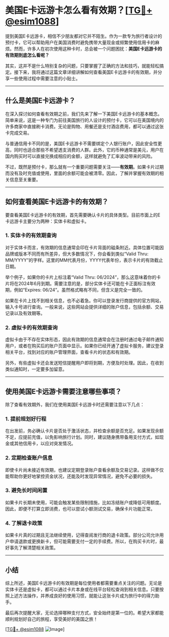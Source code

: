 # 美国E卡远游卡怎么看有效期？[[TG💪+ @esim1088](https://t.me/s/esim1088)]

提到美国E卡远游卡，相信不少朋友都对它并不陌生。作为一款专为旅行者设计的预付卡，它可以帮助用户在美国消费时避免携带大量现金或频繁使用信用卡的麻烦。然而，许多人在初次使用这种卡时，总会被一个问题困扰：**美国E卡远游卡的有效期到底怎么看呢？**

其实，这并不是什么特别复杂的问题，只要掌握了正确的方法和技巧，就能轻松搞定。接下来，我将通过这篇文章详细讲解如何查看美国E卡远游卡的有效期，并分享一些使用过程中需要注意的小贴士。

---

## 什么是美国E卡远游卡？

在深入探讨如何查看有效期之前，我们先来了解一下美国E卡远游卡的基本概念。简单来说，这是一种专门为前往美国旅行的人设计的预付卡，它可以在美国境内的许多商家中直接刷卡消费。无论是购物、用餐还是支付酒店费用，都可以通过这张卡完成交易。

与普通信用卡不同的是，美国E卡远游卡不需要绑定个人银行账户，因此安全性更高，同时也适合那些不希望透支消费的人群。此外，它的币种通常是美元，用户在国内购买时可以直接兑换成相应的金额，这样就避免了汇率波动带来的风险。

不过，既然是预付卡，那么就有一个重要问题需要关注——**有效期**。如果卡片过期而没有及时充值或使用，里面的余额可能会被清零。因此，了解并掌握有效期的相关信息至关重要。

---

## 如何查看美国E卡远游卡的有效期？

要查看美国E卡远游卡的有效期，首先需要确认卡片的具体类型。目前市面上的E卡远游卡主要分为两种：实体卡和虚拟卡。

### 1. 实体卡的有效期查询

对于实体卡而言，有效期的信息通常会印在卡片背面的磁条附近。具体位置可能因品牌或版本不同而有所差异，但大多数情况下，你会看到类似“Valid Thru: MM/YYYY”的字样。这里的MM代表月份，YYYY代表年份，表示卡片的有效截止日期。

举个例子，如果你的卡片上标注着“Valid Thru: 06/2024”，那么这意味着你的卡片将在2024年6月到期。需要注意的是，部分实体卡还可能在卡正面标注有效期，例如“Expires: 06/24”。虽然格式略有不同，但含义是完全一致的。

如果在卡片上找不到相关信息，也不必着急。你可以登录发行商提供的官方网站，输入卡号进行查询。一般来说，这些网站会提供详细的账户信息，包括余额、交易记录以及有效期等。

### 2. 虚拟卡的有效期查询

虚拟卡由于不存在实体形态，因此有效期的信息通常会在注册时通过电子邮件通知用户，或者在购买后的账户页面中显示。如果你已经开通了虚拟卡服务，建议登录相关平台，找到对应的账户管理界面，查看卡片的状态和有效期。

另外，有些虚拟卡还会发送短信提醒用户即将到期，方便及时处理。因此，在收到类似通知时，一定要多加留意。

---

## 使用美国E卡远游卡需要注意哪些事项？

除了查看有效期外，我们在使用美国E卡远游卡时还需要注意以下几点：

### 1. 提前规划好行程

在出发前，务必确认卡片是否处于激活状态，并检查余额是否充足。如果发现余额不足，应提前充值，以免影响旅行计划。同时，建议随身携带备用支付方式，如现金或其他信用卡，以应对突发情况。

### 2. 定期检查账户信息

即使卡片尚未接近有效期，也建议定期登录账户查看余额及交易记录。这样做不仅能帮助你更好地掌控资金状况，还能及时发现异常情况，避免不必要的损失。

### 3. 避免长时间闲置

如果卡片长期未使用，可能会触发某些限制措施，比如冻结账户或降低可用额度。因此，即便不打算立即消费，也可以尝试小额测试交易，确保卡片功能正常。

### 4. 了解退卡政策

如果卡片真的过期且无法继续使用，记得查阅发行商的退卡政策。部分公司允许用户申请退款或更换新卡，但可能需要支付一定的手续费。所以，在购买卡片时，最好事先了解清楚相关政策。

---

## 小结

综上所述，美国E卡远游卡的有效期是每位使用者都需要重点关注的问题。无论是实体卡还是虚拟卡，都可以通过卡片本身或在线平台轻松查询到相关信息。只要按照上述方法操作，并养成良好的使用习惯，就能让这张卡片成为旅行中的得力助手。

最后再次提醒大家，无论选择哪种支付方式，安全始终是第一位的。希望大家都能顺利规划好自己的旅程，享受美好的美国之旅！

[[TG💪+ @esim1088](https://t.me/s/esim1088) ![Image](https://i.postimg.cc/4NQfJmqS/Snipaste-2025-05-13-00-14-12.png)]